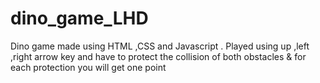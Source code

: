 # dino_game_LHD
Dino game made using HTML ,CSS and Javascript . Played using up ,left ,right arrow key and have to protect the collision of both obstacles &amp; for each protection you will get one point
